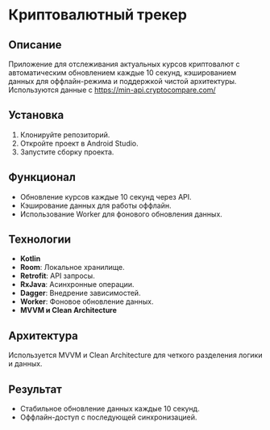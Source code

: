 # Криптовалютный трекер

## Описание
Приложение для отслеживания актуальных курсов криптовалют с автоматическим обновлением каждые 10 секунд, кэшированием данных для оффлайн-режима и поддержкой чистой архитектуры. Используются данные с https://min-api.cryptocompare.com/

## Установка
1. Клонируйте репозиторий.
2. Откройте проект в Android Studio.
3. Запустите сборку проекта.

## Функционал
- Обновление курсов каждые 10 секунд через API.
- Кэширование данных для работы оффлайн.
- Использование Worker для фонового обновления данных.

## Технологии
- **Kotlin**
- **Room**: Локальное хранилище.
- **Retrofit**: API запросы.
- **RxJava**: Асинхронные операции.
- **Dagger**: Внедрение зависимостей.
- **Worker**: Фоновое обновление данных.
- **MVVM и Clean Architecture**

## Архитектура
Используется MVVM и Clean Architecture для четкого разделения логики и данных.

## Результат
- Стабильное обновление данных каждые 10 секунд.
- Оффлайн-доступ с последующей синхронизацией.


